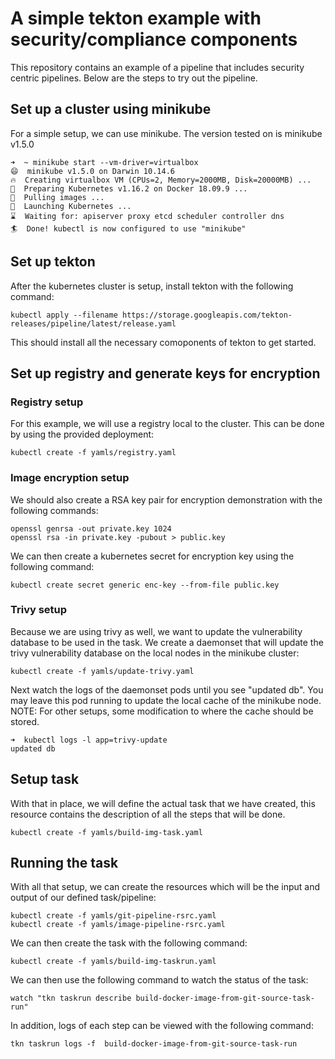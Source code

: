 # A simple tekton example with security/compliance components

This repository contains an example of a pipeline that includes security centric
pipelines. Below are the steps to try out the pipeline.


## Set up a cluster using minikube

For a simple setup, we can use minikube. The version tested on is minikube v1.5.0

```
➜  ~ minikube start --vm-driver=virtualbox
😄  minikube v1.5.0 on Darwin 10.14.6
🔥  Creating virtualbox VM (CPUs=2, Memory=2000MB, Disk=20000MB) ...
🐳  Preparing Kubernetes v1.16.2 on Docker 18.09.9 ...
🚜  Pulling images ...
🚀  Launching Kubernetes ...
⌛  Waiting for: apiserver proxy etcd scheduler controller dns
🏄  Done! kubectl is now configured to use "minikube"
```

## Set up tekton

After the kubernetes cluster is setup, install tekton with the following command:

```
kubectl apply --filename https://storage.googleapis.com/tekton-releases/pipeline/latest/release.yaml
```

This should install all the necessary comoponents of tekton to get started.

## Set up registry and generate keys for encryption


### Registry setup
For this example, we will use a registry local to the cluster. This can be done by using the provided deployment:
```
kubectl create -f yamls/registry.yaml
```

### Image encryption setup
We should also create a RSA key pair for encryption demonstration with the following commands:
```
openssl genrsa -out private.key 1024
openssl rsa -in private.key -pubout > public.key
```

We can then create a kubernetes secret for encryption key using the following command:

```
kubectl create secret generic enc-key --from-file public.key
```


### Trivy setup
Because we are using trivy as well, we want to update the vulnerability database to be used in the task. We create a daemonset that will update the trivy vulnerability database on the local nodes in the minikube cluster:

```
kubectl create -f yamls/update-trivy.yaml
```

Next watch the logs of the daemonset pods until you see "updated db". You may leave this pod running to update the local cache of the minikube node. 
NOTE: For other setups, some modification to where the cache should be stored.
```
➜  kubectl logs -l app=trivy-update
updated db
```

## Setup task
With that in place, we will define the actual task that we have created, this resource contains the description of all the steps that will be done.

```
kubectl create -f yamls/build-img-task.yaml
```

## Running the task

With all that setup, we can create the resources which will be the input and output of our defined task/pipeline:

```
kubectl create -f yamls/git-pipeline-rsrc.yaml
kubectl create -f yamls/image-pipeline-rsrc.yaml
```

We can then create the task with the following command:
```
kubectl create -f yamls/build-img-taskrun.yaml
```

We can then use the following command to watch the status of the task:

```
watch "tkn taskrun describe build-docker-image-from-git-source-task-run"
```

In addition, logs of each step can be viewed with the following command:

```
tkn taskrun logs -f  build-docker-image-from-git-source-task-run
```
